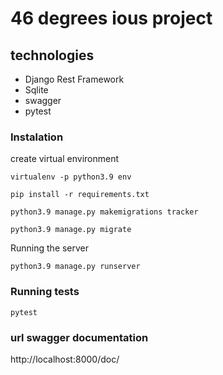 # 46 degrees ious project

## technologies
- Django Rest Framework
- Sqlite
- swagger
- pytest
### Instalation
create virtual environment 

```
virtualenv -p python3.9 env
```

```cosu
pip install -r requirements.txt 
```

```
python3.9 manage.py makemigrations tracker 
```

```
python3.9 manage.py migrate 
```

Running the server
```
python3.9 manage.py runserver 
```
### Running tests

```
pytest 
```


### url swagger documentation

http://localhost:8000/doc/




